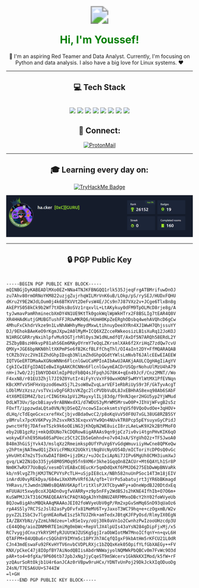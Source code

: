 <div align="center">

<img src="https://img.shields.io/badge/Welcome%20to%20my%20GitHub-008000?style=for-the-badge&logoColor=white" style="transform: scale(3);" /> 

<h1 align="center"> 
  <span style="color:green;">Hi, I'm Youssef!</span> 
</h1> 

<p>
  🚀 I'm an aspiring Red Teamer and Data Analyst. Currently, I'm focusing on Python and data analysis. I also have a big love for Linux systems. ❤️
</p>

---

## 💻 Tech Stack

<img src="https://img.shields.io/badge/Python-3776AB?style=for-the-badge&logo=python&logoColor=white" /> <img src="https://img.shields.io/badge/PHP-777BB4?style=for-the-badge&logo=php&logoColor=white" /> <img src="https://img.shields.io/badge/HTML5-E34F26?style=for-the-badge&logo=html5&logoColor=white" /> <img src="https://img.shields.io/badge/MySQL-4479A1?style=for-the-badge&logo=mysql&logoColor=white" /> <img src="https://img.shields.io/badge/MongoDB-47A248?style=for-the-badge&logo=mongodb&logoColor=white" /> <img src="https://img.shields.io/badge/Linux-FCC624?style=for-the-badge&logo=linux&logoColor=black" /> <img src="https://img.shields.io/badge/pandas-150458?style=for-the-badge&logo=pandas&logoColor=white" /> <img src="https://img.shields.io/badge/numpy-013243?style=for-the-badge&logo=numpy&logoColor=white" />
---

## 🔗 Connect:

<a href="mailto:fathi.you@proton.me">
  <img src="https://img.shields.io/badge/ProtonMail-8B89CC?style=for-the-badge&logo=protonmail&logoColor=white" alt="ProtonMail" />
</a>

---
## 🎓 Learning every day on: 

<a href="https://www.tryhackme.com/p/ha.cker">
  <img src="https://tryhackme-badges.s3.amazonaws.com/ha.cker.png" alt="TryHackMe Badge" />
</a>

![Mein Profilbild](https://github.com/Barrowow/Barrowow/blob/main/top2%25.PNG)

---

## 🔒 PGP Public Key
</div>
<h4 align="left"></h4>
<pre>
<code>
-----BEGIN PGP PUBLIC KEY BLOCK-----
mQINBGjDyKABEADlMXo0EZ+NNa4TNJKFBNGQQ1rlk535JjeqFrgATBMrifuwDnOJ
zu7Ahv80rmORNoYKM822uzjgZujrhqWILMrVnK6uB/LOkp/pS/rySEJ/HUDxFQHU
dKru2Y9E2WJdLOum0j4k6BTKVVt2DeFvsW4E/JCs9n7J87VXz2v+JCge6TlxBn8g
AkEPYS058kCk9b2Wf7tXDksBoSVz1rqxvlL+LtAKykuy0dFM9TpOLMcD8rje8g/A
tyJwmavPamRhminecbXmDY4N1UE9KtTk0gokWqlWpWkHTrx2F8BSLIg7tEAR4Q8V
XR4HHAdKutjGMUBGTushFFJRUwMKRQ6/HUmH0KpZeERghODsbq4wehAVQhcD6gCw
4MhuFxCkhdrVkze9n1LvNhAWHhyMeydMxwLtihnuyDeeXYRn4XJ1WwH7QhjssuYY
DJ/9EhokBAeKeO9rKgmJXpw2A0lMyM+ICQ6XZZcceRWkeosizLB1sXuRq12JoKOJ
N1HRGCGRRryNxihlpfvMu93GTjrhRl0ys3W1dNLmdfQT/AxDf5N7ARQh58ERdL2Y
Z5ZbyBBszHHkvpP81ahS6Em6MAyOYrmY7eQqLZKrsmlXAk6f2XriHqZ7zdQw7cvU
QMXy+JGE6bpNKN0hltXKPmPSe6fB2KcfBLFfChqThl/OI4aInt2DY+FfMQARAQAB
tCRZb3Vzc2VmIEZhdGhpIDxqb3NlLmZhdGhpQGdtYWlsLmNvbT6JAlcEEwEIAEEW
IQTVGeERTDMaAwXGNoWNNn6FlcnlGwUCaMPIoAIbAwUJAAKjAAULCQgHAgIiAgYV
CgkICwIEFgIDAQIeBwIXgAAKCRCNNn6FlcnlGwymEACDrUSQprNohuUlMzU4hA79
nH+i7wO/2JjIbNYDD4XlmIpP0zFbBQ4sJFpqhJG78K4+qEn49JcF/Cnz2MNT//Wo
F4xxN8/r01EU3Zhjl7JI9Z0YutIr4iFyYcVxYF98wxHONF5wMYYlWtMX1PfEVNqn
KBcXMfvV5HFHxVpzod6mwXSj7L2soW8wZvqLarVEF1eRbRiUyS9r3F/GkTyvAcgT
LOblMVzXzsz/vsTVxivDgFGR3sVKZgc2lcPVDbVuDL8JxEBHhAS8exq98Ab6SAbF
4tX6MIEDM4Z/bzirCINGtHa1pVi2MayxylILj83dg/f9nNJqer2HGU5yp2YjWMud
DdLWT3Uv/SpcbBiayv9rABNWxdX1/d7WDUS3yMrWM5MrswO0P+JIhVjWFvgB2s5z
FOxfT/ippzwdaLQta0VN/NjDSeQZ/ncowSIaceksmtsYqVSf0VQoOvdOe+3qHOV+
dLHq/cTdEqeGcxcxrefHxCjbjvdBda0wcC2/p8oKqVuV50F0U7xGL38UG8RZB5SY
y8Mrulx7pcKV6KPvyJhZsvxRK53ExqvxVYw9Qn4NUvkTR8Pcp5pEYsuyxGyCPidJ
pwnctHf0j7DAfxeTSzk9k6oOEiNG3jKhQpN2WE8uicI8rzLAeLwK9X2k2BtPMoFO
eby2UB1gzRzj+mkQdDUNo7kCDQRow8igARAAs9qn9jpCz7iv0vi4tgnPHvKIK6qO
wokywEFxhE95Ha60SaPUecz5Ct2CIb5eGmhnd+o7v04JxA/SYgVhO2z+TF5JwoA0
B48m3hGiSjYvk43/mslqXz2Rmeimksp0UfYPuVg6YvGdqWmuviiyHwCne8QPKeQw
y2hPtmjNATmwdQ1jZkVicFMNzX2UOkYitNq8VcNyUO54D/mICToriYcDPOsQ0vGc
yHvUHt47m2sT5vXwDAIf8HO+ijzDKz/+uJOcIxiApNi7JIPv6MgUh8CMH3iumXwJ
gvq/LW2ZNiQo335jy68M05MOq95fn9XM6r3khe1GqqOn8ZACUr+Mt6QAYLh1Sr8P
Nm0K7wRX77UoBqG/xesmDlVEABxC8EucKr5qmDdQxKf6PMJD6275EbDwWpBNVaRk
kb/n9lvgZ7hjKMJTNCPVYsPcTLH+uSjpIE8cLx/NBh582nuUnPSoc14T3m18jEIV
inArdU0vyREkDya/684wiXmXhMvVRf6JA/qfb+lVrPo5abatujrt3jYR6bBKmagd
YHRavs/tJwmdn1NW0sBQANV6KApflritXlsPJXTCbywWFy+aOneWpdBJ20DtdxEq
mFUUAUt5xwyBcoXJQADnOvgfwVARRy+z9p5nFFy2WdBSJs2hKNE4IfhIb+O7O6m+
KuSWPMJJkT316CMAEQEAAYkCPAQYAQgAJhYhBNUZ4RFMMxoDBcY2hY02foWVyeUb
BQJow8igAhsMBQkAAqMAAAoJEI02foWVyeUbV0gP/Rm2xpGvSmMq6SnD93qUaOz6
rpA4S5ly7RC7SzJsl82asPyDFvfx81MeMV6T+yJaxoT3WC79hq+e+czOgxmB/W2v
pyxZ2LISbC3v7lgnHEAoRwE1sz5kTUJZHk+amTedxJBtqKJFPyOsd/RlmyIX0EgN
IA/ZBXYbNz/yZzmLhNdzeu+lxRSe1vy/oUj30k0aVn1o2CwnhzPwIzooUHzcdp3U
cE44Q0q/aioZDNMHRTE1miMg0mbWc+RepVlJX4lpUIs43aYsN284gDipFjxMj/x5
RC7vygjdCnxzYkRYSMfyRJUUtWJZUSKg5gjIraObWIotMW7MnoICfqnY+n+qvL6H
QTAFPM+84UQBu6rcSQGh8Y9IMYm5c18PYJh7ACqfQIgxF9kbAtHm5rKFCU21L0dR
CJn43mdEswaFu92FKvHYTV6nvbCVDPLRXjc1bZQQxKek05OpifYLfGbXAEGy++FV
KNX/pCkeC47j8IOpfBY7AiNodQBIisAbdrNNWajyolNQMWkPbQBCv0m7FvWc9O3d
pAR+to4+0fgXa/9P606tb7JpbJxNgJjyCqeST9mSWcerv1GkNkKXIMod/k5fW+rF
yzQAurSoRtOkjb1U4r6anJCAz0rVBpw9ruHCx/YDNTvUnPoj29DkJckXIqODuoDg
Z4sN/T7ESA6UU+S744IW
=l+GH
-----END PGP PUBLIC KEY BLOCK-----
</code>
</pre>

